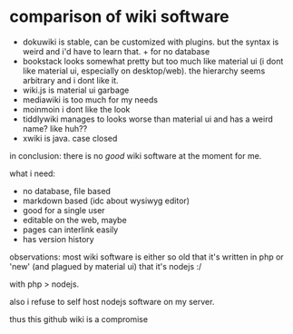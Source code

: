 # comparison of wiki software

* dokuwiki is stable, can be customized with plugins. but the syntax is weird and i'd have to learn that. + for no database
* bookstack looks somewhat pretty but too much like material ui (i dont like material ui, especially on desktop/web). the hierarchy seems arbitrary and i dont like it.
* wiki.js is material ui garbage
* mediawiki is too much for my needs
* moinmoin i dont like the look
* tiddlywiki manages to looks worse than material ui and has a weird name? like huh??
* xwiki is java. case closed

in conclusion: there is no _good_ wiki software at the moment for me.

what i need:
* no database, file based
* markdown based (idc about wysiwyg editor)
* good for a single user
* editable on the web, maybe
* pages can interlink easily
* has version history

observations: most wiki software is either so old that it's written in php or 'new' (and plagued by material ui) that it's nodejs :/

with php > nodejs.

also i refuse to self host nodejs software on my server.

thus this github wiki is a compromise

